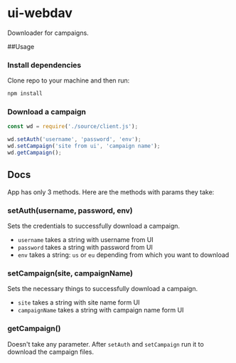 # ui-webdav

Downloader for campaigns.

##Usage

### Install dependencies

Clone repo to your machine and then run:

```js
npm install
```

### Download a campaign

```js
const wd = require('./source/client.js');

wd.setAuth('username', 'password', 'env');
wd.setCampaign('site from ui', 'campaign name');
wd.getCampaign();
```

## Docs

App has only 3 methods. Here are the methods with params they take:

### setAuth(username, password, env)

Sets the credentials to successfully download a campaign.

* `username` takes a string with username from UI
* `password` takes a string with password from UI
* `env` takes a string: `us` or `eu` depending from which you want to download

### setCampaign(site, campaignName)

Sets the necessary things to successfully download a campaign.

* `site` takes a string with site name form UI
* `campaignName` takes a string with campaign name form UI

### getCampaign()

Doesn't take any parameter. After `setAuth` and `setCampaign` run it to download the campaign files.
